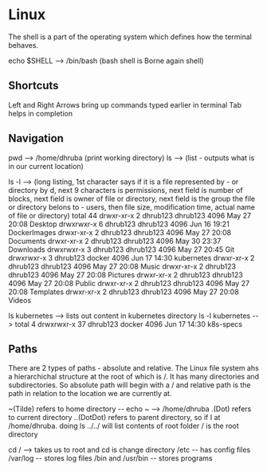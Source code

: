 # Linux

The shell is a part of the operating system which defines how the terminal behaves.

echo $SHELL --> /bin/bash (bash shell is Borne again shell)

## Shortcuts
Left and Right Arrows bring up commands typed earlier in terminal
Tab helps in completion

## Navigation

pwd --> /home/dhruba (print working directory)
ls --> (list - outputs what is in our current location)

ls -l --> (long listing, 1st character says if it is a file represented by - or directory by d, next 9 characters is permissions, next field is number of blocks,
next field is owner of file or directory, next field is the group the file or directory belons to - users, then file size, modification time, actual name of file 
or directory)
total 44
drwxr-xr-x 2 dhrub123 dhrub123 4096 May 27 20:08 Desktop
drwxrwxr-x 6 dhrub123 dhrub123 4096 Jun 16 19:21 DockerImages
drwxr-xr-x 2 dhrub123 dhrub123 4096 May 27 20:08 Documents
drwxr-xr-x 2 dhrub123 dhrub123 4096 May 30 23:37 Downloads
drwxrwxr-x 3 dhrub123 dhrub123 4096 May 27 20:45 Git
drwxrwxr-x 3 dhrub123 docker   4096 Jun 17 14:30 kubernetes
drwxr-xr-x 2 dhrub123 dhrub123 4096 May 27 20:08 Music
drwxr-xr-x 2 dhrub123 dhrub123 4096 May 27 20:08 Pictures
drwxr-xr-x 2 dhrub123 dhrub123 4096 May 27 20:08 Public
drwxr-xr-x 2 dhrub123 dhrub123 4096 May 27 20:08 Templates
drwxr-xr-x 2 dhrub123 dhrub123 4096 May 27 20:08 Videos

ls kubernetes --> lists out content in kubernetes directory
ls -l kubernetes --> 
total 4
drwxrwxr-x 37 dhrub123 docker 4096 Jun 17 14:30 k8s-specs

## Paths

There are 2 types of paths - absolute and relative.
The Linux file system ahs a hierarchichal structure at the root of which is /. It has many directories and subdirectories.
So absolute path will begin with a / and relative path is the path in relation to the location we are currently at.

~(Tilde) refers to home directory -- echo ~ --> /home/dhruba
.(Dot) refers to current directory
..(DotDot) refers to parent directory, so if I at /home/dhruba. doing ls ../../ will list contents of root folder
/ is the root directory

cd / --> takes us to root and cd is change directory
/etc -- has config files
/var/log -- stores log files
/bin and /usr/bin -- stores programs



